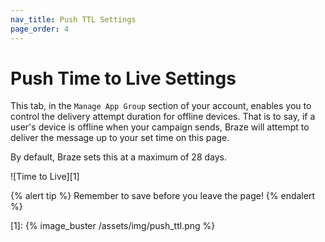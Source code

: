 ```yaml
---
nav_title: Push TTL Settings
page_order: 4
---
```


# Push Time to Live Settings

This tab, in the `Manage App Group` section of your account, enables you to control the delivery attempt duration for offline devices. That is to say, if a user's device is offline when your campaign sends, Braze will attempt to deliver the message up to your set time on this page.

By default, Braze sets this at a maximum of 28 days.

![Time to Live][1]

{% alert tip %}
Remember to save before you leave the page!
{% endalert %}

[1]: {% image_buster /assets/img/push_ttl.png %}
